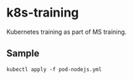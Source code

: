# k8s-training
Kubernetes training as part of MS training.

## Sample
```shell
kubectl apply -f pod-nodejs.yml
```
